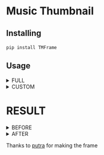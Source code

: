 # Music Thumbnail
## Installing
```
pip install TMFrame
```
## Usage
<details>
<summary>FULL</summary>
<br>

```bash
$ python3 -m TMFrame --image example/maxresdefault.jpg --title="It Ain't Me" --artist="Kygo & Selena Gomez" --color='[206, 0, 66]' --out=example/result.jpg

```

</details>

<details>
<summary>CUSTOM</summary>
<br>

```bash
$ python3 -m TMFrame --image=example/maxresdefault.jpg --title="It Ain't Me" --artist="Kygo & Selena Gomez" --color='[206, 0, 66]' --out=example/result.jpg --width=500

```

</details>

# RESULT

<details>
<summary>BEFORE</summary>
<br>
<img src="example/maxresdefault.jpg">
</details>
<details>
<summary>AFTER</summary>
<br>
<img src="example/result.jpg">
</details>

Thanks to <a href="https://github.com/plucyvrz"> putra</a> for making the frame
